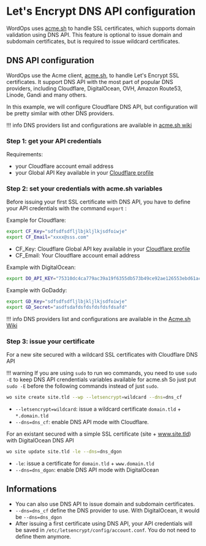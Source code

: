 # Let's Encrypt DNS API configuration

WordOps uses [acme.sh](https://github.com/Neilpang/acme.sh) to handle SSL certificates, which supports domain validation using DNS API.
This feature is optional to issue domain and subdomain certificates, but is required to issue wildcard certificates.

## DNS API configuration

WordOps use the Acme client, [acme.sh](https://github.com/Neilpang/acme.sh), to handle Let's Encrypt SSL certificates. It support DNS API with the most part of popular DNS providers, including Cloudflare, DigitalOcean, OVH, Amazon Route53, Linode, Gandi and many others.

In this example, we will configure Cloudflare DNS API, but configuration will be pretty similar with other DNS providers.

!!! info
    DNS providers list and configurations are available in [acme.sh wiki](https://github.com/Neilpang/acme.sh/wiki/dnsapi)

### Step 1: get your API credentials

Requirements:

- your Cloudflare account email address
- your Global API Key available in your [Cloudflare profile](https://dash.cloudflare.com/profile)

### Step 2: set your credentials with acme.sh variables

Before issuing your first SSL certificate with DNS API, you have to define your API credentials with the command `export` :

Example for Cloudflare:

```bash
export CF_Key="sdfsdfsdfljlbjkljlkjsdfoiwje"
export CF_Email="xxxx@sss.com"
```

- CF_Key: Cloudflare Global API key available in your [Cloudflare profile](https://dash.cloudflare.com/profile)
- CF_Email: Your Cloudflare account email address

Example with DigitalOcean:

```bash
export DO_API_KEY="75310dc4ca779ac39a19f6355db573b49ce92ae126553ebd61ac3a3ae34834cc"
```

Example with GoDaddy:

```bash
export GD_Key="sdfsdfsdfljlbjkljlkjsdfoiwje"
export GD_Secret="asdfsdafdsfdsfdsfdsfdsafd"
```

!!! info
    DNS providers list and configurations are available in the [Acme.sh Wiki](https://github.com/Neilpang/acme.sh/wiki/dnsapi)

### Step 3: issue your certificate

For a new site secured with a wildcard SSL certificates with Cloudflare DNS API

!!! warning
    If you are using `sudo` to run wo commands, you need to use `sudo -E` to keep DNS API crendentials variables available for acme.sh
    So just put `sudo -E` before the following commands instead of just `sudo`.

```bash
wo site create site.tld --wp --letsencrypt=wildcard --dns=dns_cf
```

- `--letsencrypt=wildcard`: issue a wildcard certificate `domain.tld` + `*.domain.tld`
- `--dns=dns_cf`: enable DNS API mode with Cloudflare.

For an existant secured with a simple SSL certificate (site + www.site.tld) with DigitalOcean DNS API

```bash
wo site update site.tld -le --dns=dns_dgon
```

- `-le`: issue a certificate for `domain.tld` + `www.domain.tld`
- `--dns=dns_dgon`: enable DNS API mode with DigitalOcean

## Informations

- You can also use DNS API to issue domain and subdomain certificates.
- `--dns=dns_cf` define the DNS provider to use. With DigitalOcean, it would be `--dns=dns_dgon`
- After issuing a first certificate using DNS API, your API credentials will be saved in `/etc/letsencrypt/config/account.conf`. You do not need to define them anymore.
